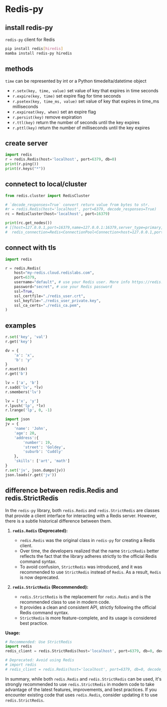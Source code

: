 # Redis-py

## install redis-py
`redis-py` client for Redis
```sh
pip install redis[hiredis]
mamba install redis-py hiredis
```

## methods
`time` can be represented by int or a Python timedelta/datetime object
- `r.setx(key, time, value)`
  set value of key that expires in time seconds
- `r.expire(key, time)`
  set expire flag for time seconds
- `r.psetex(key, time_ms, value)`
  set value of key that expires in time_ms milliseconds
- `r.expireat(key, when)`
  set an expire flag
- `r.persist(key)`
  remove expiration
- `r.ttl(key)`
  return the number of seconds until the key expires
- `r.pttl(key)`
  return the number of milliseconds until the key expires

## create server
```py
import redis
r = redis.Redis(host='localhost', port=6379, db=0)
print(r.ping())
print(r.keys("*"))
```

## connetect to local/cluster
```py
from redis.cluster import RedisCluster

# `decode_responses=True` convert return value from bytes to str.
#r = redis.Redis(host='localhost', port=6379, decode_responses=True)
rc = RedisCluster(host='localhost', port=16379)

print(rc.get_nodes())
# [[host=127.0.0.1,port=16379,name=127.0.0.1:16379,server_type=primary,
#  redis_connection=Redis<ConnectionPool<Connection<host=127.0.0.1,port=16379,db=0>>>], ...
```

## connect with tls
```py
import redis

r = redis.Redis(
    host="my-redis.cloud.redislabs.com",
    port=6379,
    username="default", # use your Redis user. More info https://redis.io/docs/management/security/acl/
    password="secret", # use your Redis password
    ssl=True,
    ssl_certfile="./redis_user.crt",
    ssl_keyfile="./redis_user_private.key",
    ssl_ca_certs="./redis_ca.pem",
)
```

## examples
```py
r.set('key', 'val')
r.get('key')

dv = {
    'a': 'x',
    'b': 'y'
}
r.mset(dv)
r.get('b')

lv = ['a', 'b']
r.sadd('lv', *lv)
r.smembers('lv')

lv = ['x', 'y']
r.lpush('lp', *lv)
r.lrange('lp', 0, -1)

import json
jv = {
    'name': 'John',
    'age': 20,
    'address':{
        'number': 19,
        'street': 'Goldey',
        'suburb': 'Cuddly'
    },
    'skills': ['art', 'math']
}
r.set('jv', json.dumps(jv))
json.loads(r.get('jv'))
```

## difference between redis.Redis and redis.StrictRedis
In the `redis-py` library, both `redis.Redis` and `redis.StrictRedis` are classes that provide a client interface
for interacting with a Redis server. However, there is a subtle historical difference between them.

1. **`redis.Redis` (Deprecated):**
   - `redis.Redis` was the original class in `redis-py` for creating a Redis client.
   - Over time, the developers realized that the name `StrictRedis` better reflects the fact that the library adheres strictly to the official Redis command syntax.
   - To avoid confusion, `StrictRedis` was introduced, and it was recommended to use `StrictRedis` instead of `Redis`. As a result, `Redis` is now deprecated.

2. **`redis.StrictRedis` (Recommended):**
   - `redis.StrictRedis` is the replacement for `redis.Redis` and is the recommended class to use in modern code.
   - It provides a clean and consistent API, strictly following the official Redis command syntax.
   - `StrictRedis` is more feature-complete, and its usage is considered best practice.

**Usage:**
```py
# Recommended: Use StrictRedis
import redis
redis_client = redis.StrictRedis(host='localhost', port=6379, db=0, decode_responses=True)

# Deprecated: Avoid using Redis
# import redis
# redis_client = redis.Redis(host='localhost', port=6379, db=0, decode_responses=True)
```

In summary, while both `redis.Redis` and `redis.StrictRedis` can be used, it's strongly recommended to use `redis.StrictRedis`
in modern code to take advantage of the latest features, improvements, and best practices.
If you encounter existing code that uses `redis.Redis`, consider updating it to use `redis.StrictRedis`.
